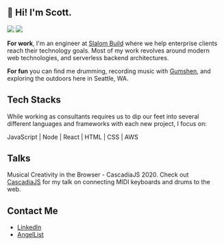 ## 👋 Hi! I'm Scott.
![](https://img.shields.io/badge/status-drumming-green)
![](https://visitor-badge.glitch.me/badge?page_id=scott-ammon.scott-ammon)

**For work**, I'm an engineer at [Slalom Build](https://www.slalombuild.com/) where we help enterprise clients reach their technology goals. Most of my work revolves around modern web technologies, and serverless backend architectures.

**For fun** you can find me drumming, recording music with [Gumshen](https://open.spotify.com/artist/1ynnDWaJZ6KwwQDdjiEYI6), and exploring the outdoors here in Seattle, WA.

## Tech Stacks

While working as consultants requires us to dip our feet into several different languages and frameworks with each new project, I focus on:

JavaScript | Node | React | HTML | CSS | AWS

## Talks
Musical Creativity in the Browser - CascadiaJS 2020. Check out [CascadiaJS](https://2020.cascadiajs.com/speakers/scott-ammon) for my talk on connecting MIDI keyboards and drums to the web.

## Contact Me
* [LinkedIn](https://www.linkedin.com/in/scottammon)
* [AngelList](https://angel.co/u/scott-ammon)


